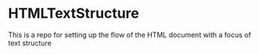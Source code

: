 # HTMLTextStructure
This is a repo for setting up the flow of the HTML document with a focus of text structure
